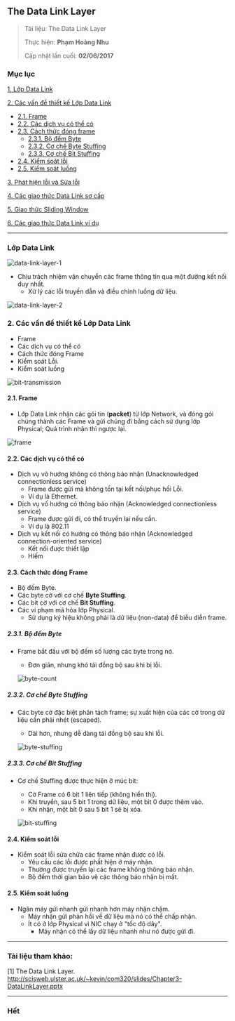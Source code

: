 ## The Data Link Layer

> Tài liệu: The Data Link Layer
> 
> Thực hiện: **Phạm Hoàng Nhu**
> 
> Cập nhật lần cuối: **02/06/2017**

### Mục lục

[1. Lớp Data Link](#lopdatalink)

[2. Các vấn đề thiết kế Lớp Data Link](#cacvandethietkelopdatalink)
- [2.1. Frame](#frame)
- [2.2. Các dịch vụ có thể có](#cacdichvucotheco)
- [2.3. Cách thức đóng frame](#cachthucdongframe)
	+ [2.3.1. Bộ đếm Byte](#bodembyte)
	+ [2.3.2. Cơ chế Byte Stuffing](#cochebytestuffing)
	+ [2.3.3. Cơ chế Bit Stuffing](#cochebitstuffing)		
- [2.4. Kiểm soát lỗi](#kiemsoatloi)
- [2.5. Kiểm soát luồng](#kiemsoatluồng)
	
[3. Phát hiện lỗi và Sửa lỗi](#phathienloivasualoi)

[4. Các giao thức Data Link sơ cấp](#cacgiaothucdatalinksocap)

[5. Giao thức Sliding Window](#giaothucslidingwindow)

[6. Các giao thức Data Link ví dụ](#cacgiaothucdatalinkvidu)

---

<a name="lopdatalink"></a>
### Lớp Data Link

![data-link-layer-1](https://github.com/nhuhp/network_research/blob/master/Task03_COM320_Computer_Network/Week03/img/data-link-layer-1.png)

* Chịu trách nhiệm vận chuyển các frame thông tin qua một đường kết nối duy nhất.
	- Xử lý các lỗi truyền dẫn và điều chỉnh luồng dữ liệu.

![data-link-layer-2](https://github.com/nhuhp/network_research/blob/master/Task03_COM320_Computer_Network/Week03/img/data-link-layer-2.png)

<a name="cacvandethietkelopdatalink"></a>
### 2. Các vấn đề thiết kế Lớp Data Link
* Frame
* Các dịch vụ có thể có
* Cách thức đóng Frame
* Kiểm soát Lỗi.
* Kiểm soát luồng

![bit-transmission](https://github.com/nhuhp/network_research/blob/master/Task03_COM320_Computer_Network/Week03/img/bit-transmission.png)

<a name="frame"></a>
#### 2.1. Frame
* Lớp Data Link nhận các gói tin (**packet**) từ lớp Network, và đóng gói chúng thành các Frame và gửi chúng đi bằng cách sử dụng lớp Physical; Quá trình nhận thì ngược lại.

![frame](https://github.com/nhuhp/network_research/blob/master/Task03_COM320_Computer_Network/Week03/img/frame.png)

<a name="cacdichvucotheco"></a>
#### 2.2. Các dịch vụ có thể có
* Dịch vụ vô hướng không có thông báo nhận (Unacknowledged connectionless service)
	- Frame được gửi mà không tồn tại kết nối/phục hồi Lỗi.
	- Ví dụ là Ethernet.
* Dịch vụ vố hướng có thông báo nhận (Acknowledged connectionless service)
	- Frame được gửi đi, có thể truyền lại nếu cần.
	- Ví dụ là 802.11
* Dịch vụ kết nối có hướng có thông báo nhận (Acknowledged connection-oriented service)
	- Kết nối được thiết lập
	- Hiếm

<a name="cachthucdongframe"></a>
#### 2.3. Cách thức đóng Frame
* Bộ đếm Byte.
* Các byte cờ với cơ chế **Byte Stuffing**.
* Các bit cờ với cơ chế **Bit Stuffing**.
* Các vi phạm mã hóa lớp Physical.
	- Sử dụng ký hiệu không phải là dữ liệu (non-data) để biễu diễn frame.

<a name="bodembyte"></a>	
##### 2.3.1. Bộ đếm Byte	
* Frame bắt đầu với bộ đếm số lượng các byte trong nó.
	- Đơn giản, nhưng khó tái đồng bộ sau khi bị lỗi.
	
	![byte-count](https://github.com/nhuhp/network_research/blob/master/Task03_COM320_Computer_Network/Week03/img/byte-count.png)

<a name="cochebytestuffing"></a>		
##### 2.3.2. Cơ chế Byte Stuffing
* Các byte cờ đặc biệt phân tách frame; sự xuất hiện của các cờ trong dữ liệu cần phải nhét (escaped).
	- Dài hơn, nhưng dễ dàng tái đồng bộ sau khi lỗi.
	
	![byte-stuffing](https://github.com/nhuhp/network_research/blob/master/Task03_COM320_Computer_Network/Week03/img/byte-stuffing.png)

<a name="cochebitstuffing"></a>		
##### 2.3.3. Cơ chế Bit Stuffing	
* Cơ chế Stuffing được thực hiện ở múc bit:
	- Cờ Frame có 6 bit 1 liên tiếp (không hiển thị).
	- Khi truyền, sau 5 bit 1 trong dữ liệu, một bit 0 được thêm vào.
	- Khi nhận, một bit 0 sau 5 bit 1 sẽ bị xóa.
	
	![bit-stuffing](https://github.com/nhuhp/network_research/blob/master/Task03_COM320_Computer_Network/Week03/img/bit-stuffing.png)

<a name="kiemsoatloi"></a>			
#### 2.4. Kiểm soát lỗi
* Kiểm soát lỗi sửa chữa các frame nhận được có lỗi.
	- Yêu cầu các lỗi được phất hiện ở máy nhận.
	- Thường được truyền lại các frame không thông báo nhận.
	- Bộ đếm thời gian bảo vệ các thông báo nhận bị mất.
	
<a name="kiemsoatluong"></a>			
#### 2.5. Kiểm soát luồng
* Ngăn máy gửi nhanh gửi nhanh hơn máy nhận chậm.
	- Máy nhận gửi phản hồi về dữ liệu mà nó có thể chấp nhận.
	- Ít có ở lớp Physical vì NIC chạy ở "tốc độ dây".
		+ Máy nhận có thể lấy dữ liệu nhanh như nó được gửi đi.


---

### Tài liệu tham khảo:

[1] The Data Link Layer. http://scisweb.ulster.ac.uk/~kevin/com320/slides/Chapter3-DataLinkLayer.pptx

---

### Hết
